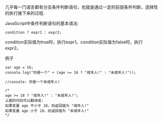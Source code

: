 几乎每一门语言都有分支条件判断语句，也就是通过一定的前提条件判断，选择性的执行接下来的过程.

JavaScript中条件判断语句的基本语法:

    condition ? expr1 : expr2;

condition实际值为true时，执行expr1。condition实际值为false时，执行expr2。

例子

    var age = 16;
    console.log("你是一个" + (age >= 18 ? "成年人!" : "未成年人!"));

    //console: 你是一个未成年人!

    /*
    age >= 18 ? "成年人!" : "未成年人!";
    上面的代码可以翻译成:
    如果变量 age 不小于 18，则返回值为 "成年人!"
    如果变量 age 小于 18，则返回值为 "未成年人!"
    */